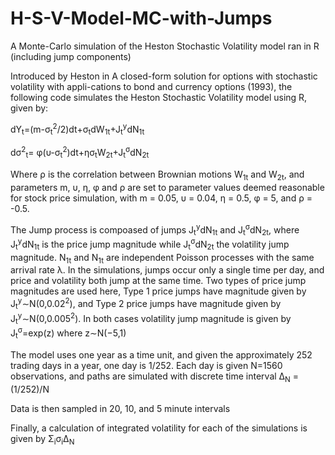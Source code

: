 # H-S-V-Model-MC-with-Jumps
A Monte-Carlo simulation of the Heston Stochastic Volatility model ran in R (including jump components)

Introduced by Heston in A closed-form solution for options with stochastic volatility with appli-cations to bond and currency options (1993), the following code simulates the Heston Stochastic Volatility model using R, given by:

 dY<sub>t</sub>=(m-&sigma;<sub>t</sub><sup>2</sup>/2)dt+&sigma;<sub>t</sub>dW<sub>1t</sub>+J<sub>t</sub><sup>y</sup>dN<sub>1t</sub>
 
 d&sigma;<sup>2</sup><sub>t</sub>= &phi;(&upsilon;-&sigma;<sub>t</sub><sup>2</sup>)dt+&eta;&sigma;<sub>t</sub>W<sub>2t</sub>+J<sub>t</sub><sup>&sigma;</sup>dN<sub>2t</sub>
 
Where &rho; is the correlation between Brownian motions W<sub>1t</sub> and W<sub>2t</sub>, and parameters m, &upsilon;, &eta;, &phi; and &rho; are set to parameter values deemed reasonable for stock price simulation, with m = 0.05, &upsilon; = 0.04, &eta; = 0.5, &phi; = 5, and &rho; = -0.5.  

The Jump process is compoased of  jumps J<sub>t</sub><sup>y</sup>dN<sub>1t</sub> and J<sub>t</sub><sup>&sigma;</sup>dN<sub>2t</sub>, where J<sub>t</sub><sup>y</sup>dN<sub>1t</sub> is the price jump magnitude while J<sub>t</sub><sup>&sigma;</sup>dN<sub>2t</sub> the volatility jump magnitude.
N<sub>1t</sub> and N<sub>1t</sub> are independent Poisson processes with the same arrival rate &lambda;. In the simulations, jumps occur only a single time per  day,  and  price  and  volatility  both  jump  at  the  same  time. Two types of price jump magnitudes are used here, Type 1 price  jumps have magnitude given by J<sub>t</sub><sup>y</sup>∼N(0,0.02<sup>2</sup>), and Type 2 price  jumps have magnitude given by J<sub>t</sub><sup>y</sup>∼N(0,0.005<sup>2</sup>). In both cases volatility jump magnitude is given by J<sub>t</sub><sup>&sigma;</sup>=exp(z) where z∼N(−5,1)

The model uses one year as a time unit, and given the approximately 252 trading days in a year, one day is 1/252. Each day is given N=1560 observations, and paths are simulated with discrete time interval &Delta;<sub>N</sub> = (1/252)/N

Data is then sampled in 20, 10, and 5 minute intervals

Finally, a calculation of integrated volatility for each of the simulations is given by &Sigma;<sub>i</sub>&sigma;<sub>i</sub>&Delta;<sub>N</sub>
